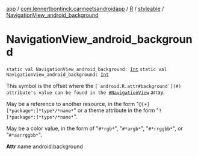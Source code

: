[app](../../../index.md) / [com.lennertbontinck.carmeetsandroidapp](../../index.md) / [R](../index.md) / [styleable](index.md) / [NavigationView_android_background](./-navigation-view_android_background.md)

# NavigationView_android_background

`static val NavigationView_android_background: `[`Int`](https://kotlinlang.org/api/latest/jvm/stdlib/kotlin/-int/index.html)
`static val NavigationView_android_background: `[`Int`](https://kotlinlang.org/api/latest/jvm/stdlib/kotlin/-int/index.html)

This symbol is the offset where the ``[`android.R.attr#background`](#) attribute's value can be found in the ``[`#NavigationView`](-navigation-view.md) array.

May be a reference to another resource, in the form "`@[+][*package*:]*type*/*name*`" or a theme attribute in the form "`?[*package*:]*type*/*name*`".

May be a color value, in the form of "`#*rgb*`", "`#*argb*`", "`#*rrggbb*`", or "`#*aarrggbb*`".

**Attr**
name android:background

